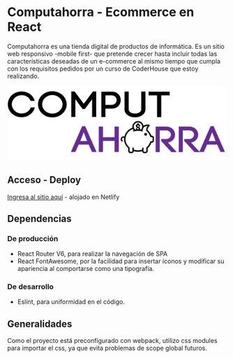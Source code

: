 # Computahorra - Ecommerce en React  

Computahorra es una tienda digital de productos de informática. Es un sitio web responsivo -mobile first- que pretende crecer hasta incluir todas las características deseadas de un e-commerce al mismo tiempo que cumpla con los requisitos pedidos por un curso de CoderHouse que estoy realizando.

![Logo de Computahorra](https://raw.githubusercontent.com/selienyorbandi/computahorra/main/src/assets/img/brandLogo.png)

## Acceso - Deploy  

[Ingresa al sitio aquí](https://computahorra.netlify.app/) - alojado en Netlify

## Dependencias

### De producción

- React Router V6, para realizar la navegación de SPA
- React FontAwesome, por la facilidad para insertar íconos y modificar su apariencia al comportarse como una tipografía.
  
### De desarrollo

- Eslint, para uniformidad en el código.

## Generalidades

Como el proyecto está preconfigurado con webpack, utilizo css modules para importar el css, ya que evita problemas de scope global futuros.
